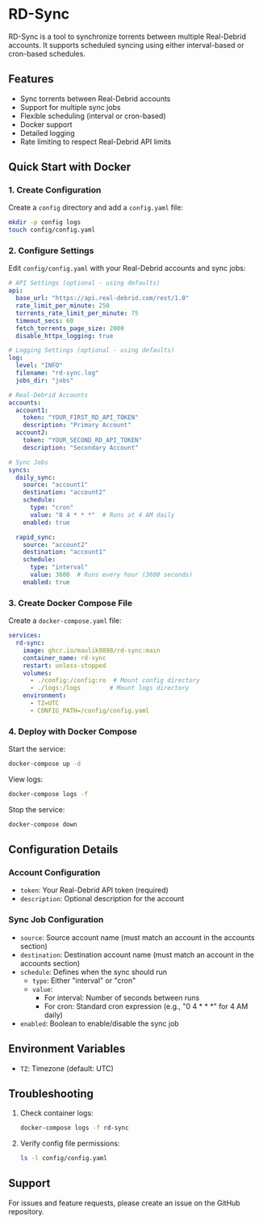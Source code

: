 # RD-Sync

RD-Sync is a tool to synchronize torrents between multiple Real-Debrid accounts. It supports scheduled syncing using either interval-based or cron-based schedules.

## Features

- Sync torrents between Real-Debrid accounts
- Support for multiple sync jobs
- Flexible scheduling (interval or cron-based)
- Docker support
- Detailed logging
- Rate limiting to respect Real-Debrid API limits

## Quick Start with Docker

### 1. Create Configuration

Create a `config` directory and add a `config.yaml` file:

```bash
mkdir -p config logs
touch config/config.yaml
```

### 2. Configure Settings

Edit `config/config.yaml` with your Real-Debrid accounts and sync jobs:

```yaml
# API Settings (optional - using defaults)
api:
  base_url: "https://api.real-debrid.com/rest/1.0"
  rate_limit_per_minute: 250
  torrents_rate_limit_per_minute: 75
  timeout_secs: 60
  fetch_torrents_page_size: 2000
  disable_httpx_logging: true

# Logging Settings (optional - using defaults)
log:
  level: "INFO"
  filename: "rd-sync.log"
  jobs_dir: "jobs"

# Real-Debrid Accounts
accounts:
  account1:
    token: "YOUR_FIRST_RD_API_TOKEN"
    description: "Primary Account"
  account2:
    token: "YOUR_SECOND_RD_API_TOKEN"
    description: "Secondary Account"

# Sync Jobs
syncs:
  daily_sync:
    source: "account1"
    destination: "account2"
    schedule:
      type: "cron"
      value: "0 4 * * *"  # Runs at 4 AM daily
    enabled: true

  rapid_sync:
    source: "account2"
    destination: "account1"
    schedule:
      type: "interval"
      value: 3600  # Runs every hour (3600 seconds)
    enabled: true
```

### 3. Create Docker Compose File

Create a `docker-compose.yaml` file:

```yaml
services:
  rd-sync:
    image: ghcr.io/maulik9898/rd-sync:main
    container_name: rd-sync
    restart: unless-stopped
    volumes:
      - ./config:/config:ro  # Mount config directory
      - ./logs:/logs        # Mount logs directory
    environment:
      - TZ=UTC
      - CONFIG_PATH=/config/config.yaml

```

### 4. Deploy with Docker Compose

Start the service:

```bash
docker-compose up -d
```

View logs:

```bash
docker-compose logs -f
```

Stop the service:

```bash
docker-compose down
```

## Configuration Details

### Account Configuration

- `token`: Your Real-Debrid API token (required)
- `description`: Optional description for the account

### Sync Job Configuration

- `source`: Source account name (must match an account in the accounts section)
- `destination`: Destination account name (must match an account in the accounts section)
- `schedule`: Defines when the sync should run
  - `type`: Either "interval" or "cron"
  - `value`:
    - For interval: Number of seconds between runs
    - For cron: Standard cron expression (e.g., "0 4 * * *" for 4 AM daily)
- `enabled`: Boolean to enable/disable the sync job

## Environment Variables


- `TZ`: Timezone (default: UTC)


## Troubleshooting

1. Check container logs:
   ```bash
   docker-compose logs -f rd-sync
   ```

2. Verify config file permissions:
   ```bash
   ls -l config/config.yaml
   ```

## Support

For issues and feature requests, please create an issue on the GitHub repository.
